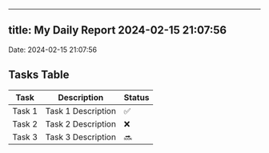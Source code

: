 
---
title: My Daily Report 2024-02-15 21:07:56
---

Date: 2024-02-15 21:07:56

## Tasks Table

| Task | Description | Status |
|------|-------------|--------|
| Task 1 | Task 1 Description | ✅ |
| Task 2 | Task 2 Description | ❌ |
| Task 3 | Task 3 Description | 🔜 |
